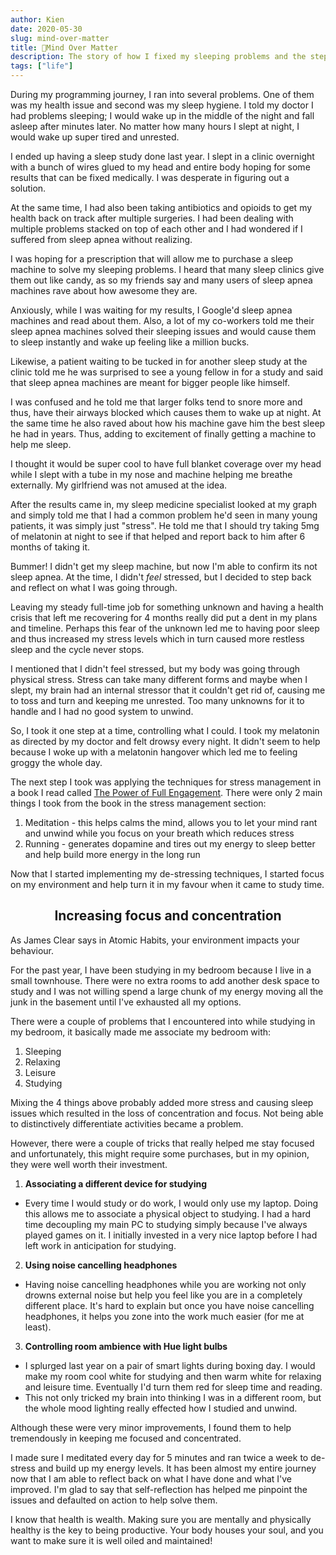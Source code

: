 ```yaml
---
author: Kien
date: 2020-05-30
slug: mind-over-matter
title: 🧠Mind Over Matter
description: The story of how I fixed my sleeping problems and the steps I took to optimize for study, leisure, and sleep in my small bedroom. The things that worked for me throughout my journey in programming.
tags: ["life"]
---
```


During my programming journey, I ran into several problems. One of them was my health issue and second was my sleep hygiene. I told my doctor I had problems sleeping; I would wake up in the middle of the night and fall asleep after minutes later. No matter how many hours I slept at night, I would wake up super tired and unrested.

I ended up having a sleep study done last year. I slept in a clinic overnight with a bunch of wires glued to my head and entire body hoping for some results that can be fixed medically. I was desperate in figuring out a solution.

At the same time, I had also been taking antibiotics and opioids to get my health back on track after multiple surgeries. I had been dealing with multiple problems stacked on top of each other and I had wondered if I suffered from sleep apnea without realizing.

I was hoping for a prescription that will allow me to purchase a sleep machine to solve my sleeping problems. I heard that many sleep clinics give them out like candy, as so my friends say and many users of sleep apnea machines rave about how awesome they are.

Anxiously, while I was waiting for my results, I Google'd sleep apnea machines and read about them. Also, a lot of my co-workers told me their sleep apnea machines solved their sleeping issues and would cause them to sleep instantly and wake up feeling like a million bucks.

Likewise, a patient waiting to be tucked in for another sleep study at the clinic told me he was surprised to see a young fellow in for a study and said that sleep apnea machines are meant for bigger people like himself.

I was confused and he told me that larger folks tend to snore more and thus, have their airways blocked which causes them to wake up at night. At the same time he also raved about how his machine gave him the best sleep he had in years. Thus, adding to excitement of finally getting a machine to help me sleep.

I thought it would be super cool to have full blanket coverage over my head while I slept with a tube in my nose and machine helping me breathe externally. My girlfriend was not amused at the idea.

After the results came in, my sleep medicine specialist looked at my graph and simply told me that I had a common problem he'd seen in many young patients, it was simply just "stress". He told me that I should try taking 5mg of melatonin at night to see if that helped and report back to him after 6 months of taking it.

Bummer! I didn't get my sleep machine, but now I'm able to confirm its not sleep apnea. At the time, I didn't _feel_ stressed, but I decided to step back and reflect on what I was going through.

Leaving my steady full-time job for something unknown and having a health crisis that left me recovering for 4 months really did put a dent in my plans and timeline. Perhaps this fear of the unknown led me to having poor sleep and thus increased my stress levels which in turn caused more restless sleep and the cycle never stops.

I mentioned that I didn't feel stressed, but my body was going through physical stress. Stress can take many different forms and maybe when I slept, my brain had an internal stressor that it couldn't get rid of, causing me to toss and turn and keeping me unrested. Too many unknowns for it to handle and I had no good system to unwind.

So, I took it one step at a time, controlling what I could. I took my melatonin as directed by my doctor and felt drowsy every night. It didn't seem to help because I woke up with a melatonin hangover which led me to feeling groggy the whole day.

The next step I took was applying the techniques for stress management in a book I read called [The Power of Full Engagement](/008-managing-energy/). There were only 2 main things I took from the book in the stress management section:

1. Meditation - this helps calms the mind, allows you to let your mind rant and unwind while you focus on your breath which reduces stress
2. Running - generates dopamine and tires out my energy to sleep better and help build more energy in the long run

Now that I started implementing my de-stressing techniques, I started focus on my environment and help turn it in my favour when it came to study time.

## <center>Increasing focus and concentration</center>

As James Clear says in Atomic Habits, your environment impacts your behaviour.

For the past year, I have been studying in my bedroom because I live in a small townhouse. There were no extra rooms to add another desk space to study and I was not willing spend a large chunk of my energy moving all the junk in the basement until I've exhausted all my options.

There were a couple of problems that I encountered into while studying in my bedroom, it basically made me associate my bedroom with:

1. Sleeping
2. Relaxing
3. Leisure
4. Studying

Mixing the 4 things above probably added more stress and causing sleep issues which resulted in the loss of concentration and focus. Not being able to distinctively differentiate activities became a problem.

However, there were a couple of tricks that really helped me stay focused and unfortunately, this might require some purchases, but in my opinion, they were well worth their investment.

1. <strong>Associating a different device for studying</strong>

- Every time I would study or do work, I would only use my laptop. Doing this allows me to associate a physical object to studying. I had a hard time decoupling my main PC to studying simply because I've always played games on it. I initially invested in a very nice laptop before I had left work in anticipation for studying.

2. <strong>Using noise cancelling headphones</strong>

- Having noise cancelling headphones while you are working not only drowns external noise but help you feel like you are in a completely different place. It's hard to explain but once you have noise cancelling headphones, it helps you zone into the work much easier (for me at least).

3. <strong>Controlling room ambience with Hue light bulbs</strong>

- I splurged last year on a pair of smart lights during boxing day. I would make my room cool white for studying and then warm white for relaxing and leisure time. Eventually I'd turn them red for sleep time and reading.
- This not only tricked my brain into thinking I was in a different room, but the whole mood lighting really effected how I studied and unwind.

Although these were very minor improvements, I found them to help tremendously in keeping me focused and concentrated.

I made sure I meditated every day for 5 minutes and ran twice a week to de-stress and build up my energy levels. It has been almost my entire journey now that I am able to reflect back on what I have done and what I've improved. I'm glad to say that self-reflection has helped me pinpoint the issues and defaulted on action to help solve them.

I know that health is wealth. Making sure you are mentally and physically healthy is the key to being productive. Your body houses your soul, and you want to make sure it is well oiled and maintained!
